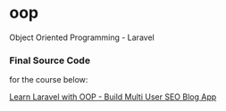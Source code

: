 # oop
Object Oriented Programming - Laravel

<h3>Final Source Code</h3> for the course below:

<a href="https://www.udemy.com/learn-laravel-php-framework-building-multi-user-seo-blog-app/?couponCode=LARAVEL_KALORAAT_10" target="_blank">Learn Laravel with OOP - Build Multi User SEO Blog App</a>

